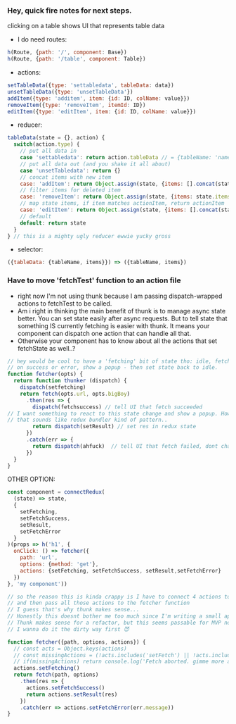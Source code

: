 ### Hey, quick fire notes for next steps.

clicking on a table shows UI that represents table data
- I do need routes:
```js
h(Route, {path: '/', component: Base})
h(Route, {path: '/table', component: Table})
```
- actions:
```js
setTableData({type: 'settabledata', tableData: data})
unsetTableData({type: 'unsetTableData'})
addItem({type: 'additem', item: {id: ID, colName: value}})
removeItem({type: 'removeItem', itemId: ID})
editItem({type: 'editItem', item: {id: ID, colName: value}})
```
- reducer:
```js
tableData(state = {}, action) {
  switch(action.type) {
    // put all data in
    case 'settabledata': return action.tableData // = {tableName: 'name', items: [{}, {}, ...]}
    // put all data out (and you shake it all about)
    case 'unsetTabledata': return {}
    // concat items with new item
    case: 'addItem': return Object.assign(state, {items: [].concat(state.items, action.item)})
    // filter items for deleted item
    case: 'removeItem': return Object.assign(state, {items: state.items.filter(i => i.id !== action.itemId)})
    // map state items, if item matches actionItem, return actionItem
    case: 'editItem': return Object.assign(state, {items: [].concat(state.items.map(i => i.id === action.item.id ? action.item : i))})
    // default
    default: return state
  }
} // this is a mighty ugly reducer ewwie yucky gross
```
- selector:
```js
({tableData: {tableName, items}}) => ({tableName, items})
```

### Have to move 'fetchTest' function to an action file
- right now I'm not using thunk because I am passing dispatch-wrapped actions to fetchTest to be called.
- Am i right in thinking the main benefit of thunk is to manage async state better. You can set state easily after async requests. But to tell state that something IS currently fetching is easier with thunk. It means your component can dispatch one action that can handle all that.
- Otherwise your component has to know about all the actions that set fetchState as well..?
```js
// hey would be cool to have a 'fetching' bit of state tho: idle, fetching, success, error.
// on success or error, show a popup - then set state back to idle.
function fetcher(opts) {
  return function thunker (dispatch) {
    dispatch(setfetching)
    return fetch(opts.url, opts.bigBoy)
      .then(res => {
        dispatch(fetchsuccess) // tell UI that fetch succeeded 
// I want something to react to this state change and show a popup. How hard is that to do?
// that sounds like redux bundler kind of pattern..
        return dispatch(setResult) // set res in redux state
      })
      .catch(err => {
        return dispatch(ahfuck)  // tell UI that fetch failed, dont change redux state
      })
  }
}
```
OTHER OPTION:
```js
const component = connectRedux(
  (state) => state,
  {
    setFetching,
    setFetchSuccess,
    setResult,
    setFetchError
  }
)(props => h('h1', {
  onClick: () => fetcher({
    path: 'url',
    options: {method: 'get'},
    actions: {setFetching, setFetchSuccess, setResult,setFetchError}
  })
}, 'my component'))

// so the reason this is kinda crappy is I have to connect 4 actions to the component
// and then pass all those actions to the fetcher function
// I guess that's why thunk makes sense...
// Honestly this doesnt bother me too much since I'm writing a small app...
// Thunk makes sense for a refactor, but this seems passable for MVP no??
// I wanna do it the dirty way first 😈

function fetcher({path, options, actions}) {
  // const acts = Object.keys(actions)
  // const missingActions = (!acts.includes('setFetch') || !acts.includes('setFetchSucc') || !acts.includes('setRes') || !acts.includes('setFetchFail')
  // if(missingActions) return console.log('Fetch aborted. gimme more actions', actions)
  actions.setFetching()
  return fetch(path, options)
    .then(res => {
      actions.setFetchSuccess()
      return actions.setResult(res)
    })
    .catch(err => actions.setFetchError(err.message))
}
```